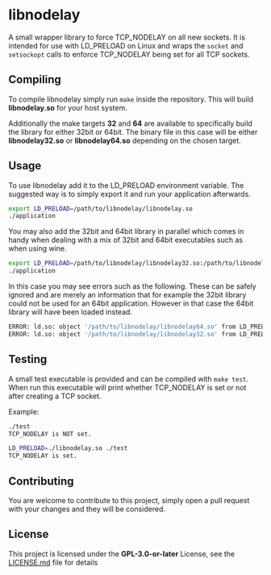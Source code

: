 # libnodelay

A small wrapper library to force TCP_NODELAY on all new sockets. It is intended for use with LD_PRELOAD
on Linux and wraps the `socket` and `setsockopt` calls to enforce TCP_NODELAY being set for all TCP sockets.


## Compiling

To compile libnodelay simply run `make` inside the repository. This will build **libnodelay.so** for your host
system.

Additionally the make targets **32** and **64** are available to specifically build the library for either 32bit
or 64bit. The binary file in this case will be either **libnodelay32.so** or **libnodelay64.so** depending on the
chosen target.


## Usage

To use libnodelay add it to the LD_PRELOAD environment variable. The suggested way is to simply
export it and run your application afterwards.

```bash
export LD_PRELOAD=/path/to/libnodelay/libnodelay.so
./application
```

You may also add the 32bit and 64bit library in parallel which comes in handy when dealing with a mix of 32bit
and 64bit executables such as when using wine.

```bash
export LD_PRELOAD=/path/to/libnodelay/libnodelay32.so:/path/to/libnodelay/libnodelay64.so
./application
```

In this case you may see errors such as the following. These can be safely ignored and are merely an information
that for example the 32bit library could not be used for an 64bit application. However in that case the 64bit
library will have been loaded instead.

```bash
ERROR: ld.so: object '/path/to/libnodelay/libnodelay64.so' from LD_PRELOAD cannot be preloaded (wrong ELF class: ELFCLASS64): ignored.
ERROR: ld.so: object '/path/to/libnodelay/libnodelay32.so' from LD_PRELOAD cannot be preloaded (wrong ELF class: ELFCLASS32): ignored.
```

## Testing

A small test executable is provided and can be compiled with `make test`. When run this executable will print whether
TCP_NODELAY is set or not after creating a TCP socket.

Example:

```bash
./test
TCP_NODELAY is NOT set.

LD_PRELOAD=./libnodelay.so ./test
TCP_NODELAY is set.
```


## Contributing

You are welcome to contribute to this project, simply open a pull request with your changes and they will be considered.


## License

This project is licensed under the **GPL-3.0-or-later** License, see the [LICENSE.md](LICENSE.md) file for details
